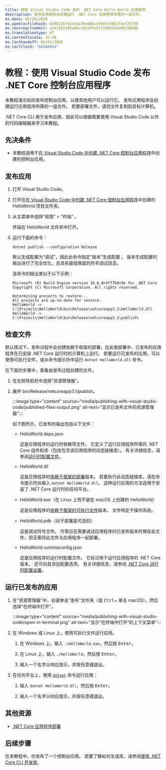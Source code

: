 ```yaml
---
title: 使用 Visual Studio Code 发布 .NET Core Hello World 应用程序
description: 发布应用程序会创建运行 .NET Core 应用程序所需的一组文件。
ms.date: 05/28/2020
ms.openlocfilehash: b49b12bf41e3ea7be8dbc459eb7d9b1fbef25790
ms.sourcegitcommit: a241301495a84cc8c64fe972330d16edd619868b
ms.translationtype: HT
ms.contentlocale: zh-CN
ms.lasthandoff: 06/01/2020
ms.locfileid: "84246654"
---
```

# <a name="tutorial-publish-a-net-core-console-application-with-visual-studio-code"></a>教程：使用 Visual Studio Code 发布 .NET Core 控制台应用程序

本教程演示如何发布控制台应用，以便其他用户可以运行它。 发布应用程序会创建运行应用程序所需的一组文件。 若要部署文件，请将文件复制到目标计算机。

.NET Core CLI 用于发布应用，因此可以根据需要使用 Visual Studio Code 以外的代码编辑器来学习本教程。

## <a name="prerequisites"></a>先决条件

- 本教程适用于[在 Visual Studio Code 中创建 .NET Core 控制台应用程序](with-visual-studio-code.md)中创建的控制台应用。

## <a name="publish-the-app"></a>发布应用

1. 打开 Visual Studio Code。

1. 打开在[在 Visual Studio Code 中创建 .NET Core 控制台应用程序](with-visual-studio-code.md)中创建的 HelloWorld 项目文件夹。

1. 从主菜单中选择“视图” > “终端” 。

   终端在 HelloWorld 文件夹中打开。

1. 运行下面的命令：

   ```dotnetcli
   dotnet publish --configuration Release
   ```

   默认生成配置为“调试”，因此此命令指定“版本”生成配置 。 版本生成配置的输出进行了完全优化，且具有最低限度的符号调试信息。

   该命令的输出类似于以下示例：

   ```
   Microsoft (R) Build Engine version 16.6.0+5ff7b0c9e for .NET Core
   Copyright (C) Microsoft Corporation. All rights reserved.

   Determining projects to restore...
   All projects are up-to-date for restore.
   HelloWorld -> C:\Projects\HelloWorld\bin\Release\netcoreapp3.1\HelloWorld.dll
   HelloWorld -> C:\Projects\HelloWorld\bin\Release\netcoreapp3.1\publish\
   ```

## <a name="inspect-the-files"></a>检查文件

默认情况下，发布过程中会创建依赖于框架的部署，在此类部署中，已发布的应用程序在已安装 .NET Core 运行时的计算机上运行。 若要运行已发布的应用，可以使用可执行文件，或从命令提示符中运行 `dotnet HelloWorld.dll` 命令。

在下面的步骤中，查看由发布过程创建的文件。

1. 在左侧导航栏中选择“资源管理器”。

1. 展开 bin/Release/netcoreapp3.1/publish。

   :::image type="content" source="media/publishing-with-visual-studio-code/published-files-output.png" alt-text="显示已发布文件的资源管理器":::

   如下图所示，已发布的输出包括以下文件：

   * HelloWorld.deps.json

      这是应用程序的运行时依赖项文件。 它定义了运行应用程序所需的 .NET Core 组件和库（包括包含该应用程序的动态链接库）。 有关详细信息，请参阅[运行时配置文件](https://github.com/dotnet/cli/blob/85ca206d84633d658d7363894c4ea9d59e515c1a/Documentation/specs/runtime-configuration-file.md)。

   * HelloWorld.dll

      这是应用程序的[依赖于框架的部署](../deploying/deploy-with-cli.md#framework-dependent-deployment)版本。 若要执行此动态链接库，请在命令提示符处输入 `dotnet HelloWorld.dll`。 这种运行应用的方法适用于安装了 .NET Core 运行时的任何平台。

   * HelloWorld.exe（在 Linux 上而不是在 macOS 上创建的 HelloWorld） 

      这是应用程序的[依赖于框架的可执行文件](../deploying/deploy-with-cli.md#framework-dependent-executable)版本。 文件特定于操作系统。

   * HelloWorld.pdb（对于部署是可选的）

      这是调试符号文件。 尽管应在需要调试应用程序的已发布版本时保存此文件，但无需将此文件与应用程序一起部署。

   * HelloWorld.runtimeconfig.json

      这是应用程序的运行时配置文件。 它标识用于运行应用程序的 .NET Core 版本。 还可向其添加配置选项。 有关详细信息，请参阅 [.NET Core 运行时配置设置](../run-time-config/index.md#runtimeconfigjson)。

## <a name="run-the-published-app"></a>运行已发布的应用

1. 在“资源管理器”中，右键单击“发布”文件夹（或 <kbd>Ctrl</kbd>+ 单击 macOS），然后选择“在终端中打开”。

   :::image type="content" source="media/publishing-with-visual-studio-code/open-in-terminal.png" alt-text="显示“在终端中打开”的上下文菜单":::

1. 在 Windows 或 Linux 上，使用可执行文件运行应用。

   1. 在 Windows 上，输入 `.\HelloWorld.exe`，然后按 <kbd>Enter</kbd>。

   1. 在 Linux 上，输入 `./HelloWorld`，然后按 <kbd>Enter</kbd>。

   1. 输入一个名字以响应提示，并按任意键退出。

1. 在任何平台上，使用 [`dotnet`](../tools/dotnet.md) 命令运行应用：

   1. 输入 `dotnet HelloWorld.dll`，然后按 <kbd>Enter</kbd>。

   1. 输入一个名字以响应提示，并按任意键退出。

## <a name="additional-resources"></a>其他资源

- [.NET Core 应用程序部署](../deploying/index.md)

## <a name="next-steps"></a>后续步骤

在本教程中，你发布了一个控制台应用。 若要了解如何生成库，请参阅[使用 .NET Core CLI 开发库](libraries.md)。

<!--In the next tutorial, you create a class library.

> [!div class="nextstepaction"]
> [Create a .NET Standard library in Visual Studio](library-with-visual-studio.md)
-->
